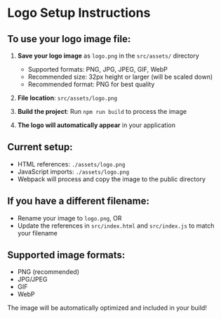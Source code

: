 # Logo Setup Instructions

## To use your logo image file:

1. **Save your logo image** as `logo.png` in the `src/assets/` directory
   - Supported formats: PNG, JPG, JPEG, GIF, WebP
   - Recommended size: 32px height or larger (will be scaled down)
   - Recommended format: PNG for best quality

2. **File location**: `src/assets/logo.png`

3. **Build the project**: Run `npm run build` to process the image

4. **The logo will automatically appear** in your application

## Current setup:
- HTML references: `./assets/logo.png`
- JavaScript imports: `./assets/logo.png`
- Webpack will process and copy the image to the public directory

## If you have a different filename:
- Rename your image to `logo.png`, OR
- Update the references in `src/index.html` and `src/index.js` to match your filename

## Supported image formats:
- PNG (recommended)
- JPG/JPEG
- GIF
- WebP

The image will be automatically optimized and included in your build! 